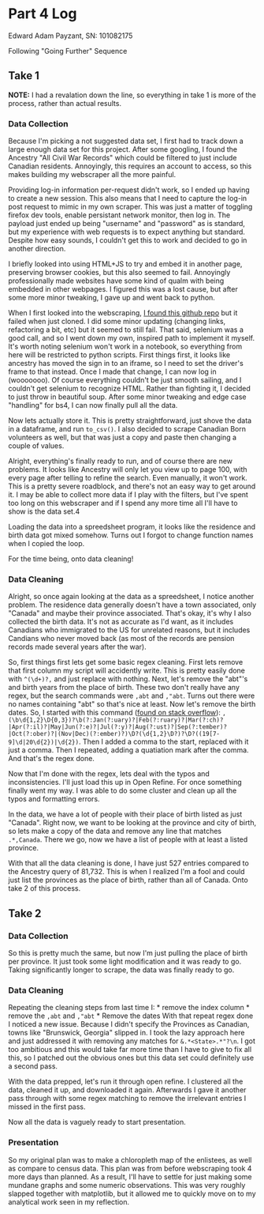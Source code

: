 # Part 4 Log

Edward Adam Payzant, 
SN: 101082175

Following "Going Further" Sequence

## Take 1

**NOTE:** I had a revalation down the line, so everything in take 1 is more of the process, rather than actual results.

### Data Collection

Because I'm picking a not suggested data set, I first had to track down a large enough data set for this project.
After some googling, I found the Ancestry "All Civil War Records" which could be filtered to just include Canadian residents.
Annoyingly, this requires an account to access, so this makes building my webscraper all the more painful.

Providing log-in information per-request didn't work, so I ended up having to create a new session.
This also means that I need to capture the log-in post request to mimic in my own scraper.
This was just a matter of toggling firefox dev tools, enable persistant network monitor, then log in.
The payload just ended up being "username" and "password" as is standard, but my experience with web requests is to expect anything but standard.
Despite how easy sounds, I couldn't get this to work and decided to go in another direction.

I briefly looked into using HTML+JS to try and embed it in another page, preserving browser cookies, but this also seemed to fail.
Annoyingly professionally made websites have some kind of qualm with being embedded in other webpages.
I figured this was a lost cause, but after some more minor tweaking, I gave up and went back to python.

When I first looked into the webscraping, [I found this github repo](https://github.com/mjhea0/ancestry-scraper) but it failed when just cloned.
I did some minor updating (changing links, refactoring a bit, etc) but it seemed to still fail.
That said, selenium was a good call, and so I went down my own, inspired path to implement it myself.
It's worth noting selenium won't work in a notebook, so everything from here will be restricted to python scripts.
First things first, it looks like ancestry has moved the sign in to an iframe, so I need to set the driver's frame to that instead.
Once I made that change, I can now log in (wooooooo).
Of course everything couldn't be just smooth sailing, and I couldn't get selenium to recognize HTML.
Rather than fighting it, I decided to just throw in beautiful soup.
After some minor tweaking and edge case "handling" for bs4, I can now finally pull all the data.

Now lets actually store it.
This is pretty straightforward, just shove the data in a dataframe, and run `to_csv()`.
I also decided to scrape Canadian Born volunteers as well, but that was just a copy and paste then changing a couple of values.

Alright, everything's finally ready to run, and of course there are new problems.
It looks like Ancestry will only let you view up to page 100, with every page after telling to refine the search.
Even manually, it won't work.
This is a pretty severe roadblock, and there's not an easy way to get around it.
I may be able to collect more data if I play with the filters, but I've spent too long on this webscraper and if I spend any more time all I'll have to show is the data set.4

Loading the data into a spreedsheet program, it looks like the residence and birth data got mixed somehow.
Turns out I forgot to change function names when I copied the loop.

For the time being, onto data cleaning!

### Data Cleaning

Alright, so once again looking at the data as a spreedsheet, I notice another problem.
The residence data generally doesn't have a town associated, only "Canada" and maybe their province associated.
That's okay, it's why I also collected the birth data.
It's not as accurate as I'd want, as it includes Canadians who immigrated to the US for unrelated reasons, but it includes Candians who never moved back (as most of the records are pension records made several years after the war).

So, first things first lets get some basic regex cleaning.
First lets remove that first column my script will accidently write.
This is pretty easily done with `^(\d+)?,` and just replace with nothing.
Next, let's remove the "abt"'s and birth years from the place of birth.
These two don't really have any regex, but the search commands were `,abt` and `,"abt`.
Turns out there were no names containing "abt" so that's nice at least.
Now let's remove the birth dates.
So, I started with this command ([found on stack overflow](https://stackoverflow.com/questions/2655476/regex-to-match-month-name-followed-by-year)):
```,(\b\d{1,2}\D{0,3})?\b(?:Jan(?:uary)?|Feb(?:ruary)?|Mar(?:ch)?|Apr(?:il)?|May|Jun(?:e)?|Jul(?:y)?|Aug(?:ust)?|Sep(?:tember)?|Oct(?:ober)?|(Nov|Dec)(?:ember)?)\D?(\d{1,2}\D?)?\D?((19[7-9]\d|20\d{2})|\d{2})```.
Then I added a comma to the start, replaced with it just a comma.
Then I repeated, adding a quatiation mark after the comma.
And that's the regex done.

Now that I'm done with the regex, lets deal with the typos and inconsistencies.
I'll just load this up in Open Refine.
For once something finally went my way.
I was able to do some cluster and clean up all the typos and formatting errors.

In the data, we have a lot of people with their place of birth listed as just "Canada".
Right now, we want to be looking at the province and city of birth, so lets make a copy of the data and remove any line that matches `.*,Canada`.
There we go, now we have a list of people with at least a listed province.

With that all the data cleaning is done, I have just 527 entries compared to the Ancestry query of 81,732.
This is when I realized I'm a fool and could just list the provinces as the place of birth, rather than all of Canada.
Onto take 2 of this process.

## Take 2

### Data Collection

So this is pretty much the same, but now I'm just pulling the place of birth per province.
It just took some light modification and it was ready to go.
Taking significantly longer to scrape, the data was finally ready to go.

### Data Cleaning

Repeating the cleaning steps from last time I:
    * remove the index column
    * remove the `,abt` and `,"abt`
    * Remove the dates
With that repeat regex done I noticed a new issue.
Because I didn't specify the Provinces as Canadian, towns like "Brunswick, Georgia" slipped in.
I took the lazy approach here and just addressed it with removing any matches for `&.*<State>.*"?\n`.
I got too ambitious and this would take far more time than I have to give to fix all this, so I patched out the obvious ones but this data set could definitely use a second pass.

With the data prepped, let's run it through open refine.
I clustered all the data, cleaned it up, and downloaded it again.
Afterwards I gave it another pass through with some regex matching to remove the irrelevant entries I missed in the first pass.

Now all the data is vaguely ready to start presentation.

### Presentation

So my original plan was to make a chloropleth map of the enlistees, as well as compare to census data.
This plan was from before webscraping took 4 more days than planned. 
As a result, I'll have to settle for just making some mundane graphs and some numeric observations.
This was very roughly slapped together with matplotlib, but it allowed me to quickly move on to my analytical work seen in my reflection.
